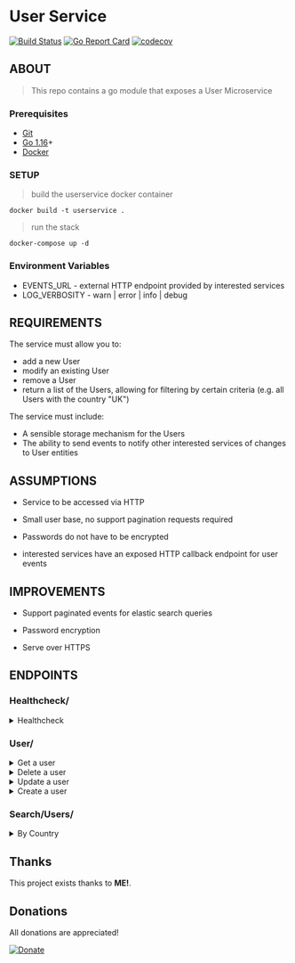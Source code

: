 # User Service

[![Build Status](https://travis-ci.org/jackmcguire1/UserService.svg?branch=main)](hhttps://travis-ci.org/jackmcguire1/UserService)
[![Go Report Card](https://goreportcard.com/badge/github.com/jackmcguire1/UserService)](https://goreportcard.com/report/github.com/jackmcguire1/UserService)
[![codecov](https://codecov.io/gh/jackmcguire1/UserService/branch/main/graph/badge.svg?token=URT8YBBJFF)](https://codecov.io/gh/jackmcguire1/UserService)

[git]:    https://git-scm.com/
[golang]: https://golang.org/
[modules]: https://github.com/golang/go/wiki/Modules
[goLand]: https://www.jetbrains.com/go/
[golint]: https://github.com/golangci/golangci-lint
[docker]: https://www.docker.com/products/docker-desktop

## ABOUT
> This repo contains a go module that exposes a User Microservice

### Prerequisites

- [Git][git]
- [Go 1.16][golang]+
- [Docker][docker]


### SETUP

> build the userservice docker container
```shell
docker build -t userservice .
```

> run the stack
```shell
docker-compose up -d
```


### Environment Variables
- EVENTS_URL - external HTTP endpoint provided by interested services
- LOG_VERBOSITY - warn | error | info | debug


## REQUIREMENTS
The service must allow you to:
- add a new User
- modify an existing User
- remove a User
- return a list of the Users, allowing for filtering by certain criteria (e.g. all Users with the
country &quot;UK&quot;)

The service must include:
- A sensible storage mechanism for the Users
- The ability to send events to notify other interested services of changes to User entities

## ASSUMPTIONS
- Service to be accessed via HTTP

- Small user base, no support pagination requests required

- Passwords do not have to be encrypted

- interested services have an exposed HTTP callback endpoint for user events


## IMPROVEMENTS
- Support paginated events for elastic search queries

- Password encryption

- Serve over HTTPS

## ENDPOINTS

### Healthcheck/

<details>
<summary>Healthcheck</summary>

*Healthcheck*
----

* **URL**

  > localhost:7755/healthcheck

* **Method:**
  `GET`

* **Success Response:**
  
  *Code:* 200 <br />
  *Content:*
    ```json
    {
      "LogVerbosity": "info"
    }
  ```
</details>


### User/
<details>
<summary>Get a user </summary>

*Get a User*
----

* **URL**

  > localhost:7755/user?id={user-id}

* **Method:**
  `GET`
  
*  **URL Params**
   **Required:**
 
   id=[string]

* **Success Response:**
  
  *Code:* 200 <br />
  *Content:*
    ```json
    {
        "ID": "100249558",
        "FirstName": "Jack",
        "LastName": "McGuire",
        "CountryCode": "GB",
        "NickName": "crazyjack12",
        "Email": "jack@blah.com",
        "Password": "blah",
        "Saved": "2021-04-27T17:03:40+01:00"
    }
  ```

OR <br>
   * *Code:* 200 STATUS OK <br />
    *Content:* `{}`
    
* **Error Responses:**

  * **Code:** 400 BAD REQUEST error <br />
    **Content:** `error reason`
    
    OR
    
  * **Code:** 500 INTERNAL SERVER ERROR <br />
    **Content:** `error reason`

* **Notes:**

 an empty response of `{}` will be returned if user cannot be found
 
</details>

<details>
<summary>Delete a user </summary>

*Delete a User*
----

* **URL**

  > localhost:7755/user?id={user-id}

* **Method:**
  `DELETE`
  
*  **URL Params**
   **Required:**
 
   id=[string]

* **Success Response:**
  
  *Code:* 200 <br />
  *Content:*
    ```json
    {
        "Delete": true,
        "Message": "success"
    }
  ```
    
* **Error Responses:**

  *  *Code:* 200 <br />
      *Content:*
        ```json
        {
            "Delete": false,
            "Message": "error info"
        }
      ```
    
    OR
    
  * **Code:** 500 INTERNAL SERVER ERROR <br />
    **Content:** `error reason`

</details>

<details>
<summary>Update a user </summary>

*Update a User*
----

* **URL**

  > localhost:7755/user

* **Method:**
  `POST`
  
* **Data Params**
   **Required:**
 
   ```
      {
          "ID": "100249558",
          "FirstName": "Jack",
          "LastName": "McGuire",
          "CountryCode": "GB",
          "Email": "jack@blah.com",
          "Password": "blah1",
      }
    ```
   **OPTIONAL:**
    ```
      {
          "NickName": "crazyjack12",
      }
    ```

* **Success Response:**
  
  *Code:* 200 STATUS OK<br />
  *Content:*
   ```json
    {
        "ID": "100249558",
        "FirstName": "Jack",
        "LastName": "McGuire",
        "CountryCode": "GB",
        "NickName": "crazyjack12",
        "Email": "GB",
        "Password": "BLAH1",
        "Saved": "2021-04-27T17:03:40+01:00"
    }
  ```
    
* **Error Responses:**

  *  *Code:* 400 BAD REQUEST <br />
      *Content:* `error reason`
    
    OR
    
  * **Code:** 500 INTERNAL SERVER ERROR <br />
    **Content:** `error reason`

* **Notes:**

> emails must contain '@'

> passwords must be more than 5 chars long

> country code must be ISO ALPHA-2
</details>


<details>
<summary>Create a user </summary>

*Create a User*
----

* **URL**

  > localhost:7755/user

* **Method:**
  `PUT`
  
* **Data Params**
   **Required:**
 
   ```
   {
           "FirstName": "Jack",
           "LastName": "McGuire",
           "CountryCode": "GB",
           "Email": "GB",
           "Password": "GB",
       }
    ```
  
  **OPTIONAL:**
  ```
    {
        "ID": "100249558",
        "NickName": "100249558",
    }
  ```

* **Success Response:**
  
  *Code:* 200 STATUS OK<br />
  *Content:*
    ```json
    {
        "ID": "100249558",
        "FirstName": "Jack",
        "LastName": "McGuire",
        "CountryCode": "GB",
        "NickName": "crazyjack12",
        "Email": "jack@blah.com",
        "Password": "blah1",
        "Saved": "2021-04-27T17:03:40+01:00"
    }
  ```
    
* **Error Responses:**

  *  *Code:* 400 BAD REQUEST <br />
      *Content:* `error reason`
    
    OR
    
  * **Code:** 500 INTERNAL SERVER ERROR <br />
    **Content:** `error reason`

* **Notes:**

> the field 'ID' is optional

> emails must contain '@'

> passwords must be more than 5 chars long

> country code must be ISO ALPHA-2
</details>

### Search/Users/
<details>
<summary>By Country</summary>

*By Country*
----

* **URL**

  > localhost:7755/search/users/by_country?cc={country-code}

* **Method:**
  `GET`
  
*  **URL Params**
   **Required:**
 
   cc=[string]

* **Success Response:**
  
  *Code:* 200 <br />
  *Content:*
    ```json
    {
      "Users": [
    	{
            "ID": "100249558",
            "FirstName": "Jack",
            "LastName": "McGuire",
            "CountryCode": "GB",
            "NickName": "crazyjack12",
            "Email": "jack@blah.com",
            "Password": "blah1",
            "Saved": "2021-04-27T17:03:40+01:00"
    	}
      ]
    }
  ```

OR <br>
   * *Code:* 200 STATUS OK <br />
    *Content:*
    ```
    {
        "Users": []
    }
    ```

* **Error Responses:**

  * **Code:** 400 BAD REQUEST error <br />
    **Content:** `error reason`
    
    OR
    
  * **Code:** 500 INTERNAL SERVER ERROR <br />
    **Content:** `error reason`

* **Notes:**

'cc' query parameter will auto be defaulted into uppercase
 
</details>

## Thanks

This project exists thanks to **ME!**.

## Donations
All donations are appreciated!

[![Donate](https://img.shields.io/badge/Donate-PayPal-green.svg)](http://paypal.me/crazyjack12)
